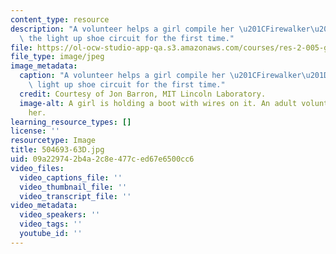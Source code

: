 ```yaml
---
content_type: resource
description: "A volunteer helps a girl compile her \u201CFirewalker\u201D code on\
  \ the light up shoe circuit for the first time."
file: https://ol-ocw-studio-app-qa.s3.amazonaws.com/courses/res-2-005-girls-who-build-make-your-own-wearables-workshop-spring-2015/09a229742b4a2c8e477ced67e6500cc6_504693-63D.jpg
file_type: image/jpeg
image_metadata:
  caption: "A volunteer helps a girl compile her \u201CFirewalker\u201D code on the\
    \ light up shoe circuit for the first time."
  credit: Courtesy of Jon Barron, MIT Lincoln Laboratory.
  image-alt: A girl is holding a boot with wires on it. An adult volunteer is helping
    her.
learning_resource_types: []
license: ''
resourcetype: Image
title: 504693-63D.jpg
uid: 09a22974-2b4a-2c8e-477c-ed67e6500cc6
video_files:
  video_captions_file: ''
  video_thumbnail_file: ''
  video_transcript_file: ''
video_metadata:
  video_speakers: ''
  video_tags: ''
  youtube_id: ''
---
```

